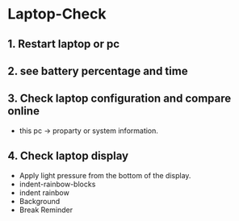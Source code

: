 # Laptop-Check

## 1. Restart laptop or pc
## 2. see battery percentage and time
## 3. Check laptop configuration and compare online
- this pc → proparty or system information.
## 4. Check laptop display
- Apply light pressure from the bottom of the display.
- indent-rainbow-blocks
- indent rainbow
- Background
- Break Reminder
